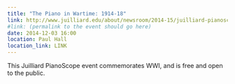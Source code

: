 ```yaml
---
title: "The Piano in Wartime: 1914-18"
link: http://www.juilliard.edu/about/newsroom/2014-15/juilliard-pianoscope-presents-piano-wartime-1914-1918-two-performances
#link: (permalink to the event should go here)
date: 2014-12-03 16:00
location: Paul Hall
location_link: LINK
---
```


This Juilliard PianoScope event commemorates WWI, and is free and open to the public.
